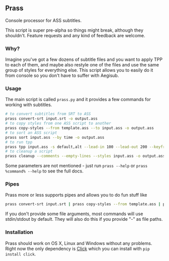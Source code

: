 ## Prass
Console processor for ASS subtitles.

This script is super pre-alpha so things might break, although they shouldn't. Feature requests and any kind of feedback are welcome.

### Why?
Imagine you've got a few dozens of subtitle files and you want to apply TPP to each of them, and maybe also restyle one of the files and use the same group of styles for everything else. This script allows you to easily do it from console so you don't have to suffer with Aegisub.

### Usage
The main script is called `prass.py` and it provides a few commands for working with subtitles.
```bash
# to convert subtitles from SRT to ASS
prass convert-srt input.srt -o output.ass
# to copy styles from one ASS script to another
prass copy-styles --from template.ass --to input.ass -o output.ass
# to sort an ASS script
prass sort input.ass --by time -o output.ass
# to run tpp
prass tpp input.ass -s default,alt --lead-in 100 --lead-out 200 --keyframes kfs.txt --fps 23.976 --kf-before-start 150 --kf-after-start 150
# to cleanup a script
prass cleanup --comments --empty-lines --styles input.ass -o output.ass
```
Some parameters are not mentioned - just run `prass --help` or `prass %command% --help` to see the full docs.

### Pipes
Prass more or less supports pipes and allows you to do fun stuff like
```bash
prass convert-srt input.srt | prass copy-styles --from template.ass | prass sort --by time | prass tpp --overlap 150 --gap 150 -o out.ass
```
If you don't provide some file arguments, most commands will use stdin/stdout by default. They will also do this if you provide "-" as file paths.

### Installation
Prass should work on OS X, Linux and Windows without any problems. Right now the only dependency is [Click](http://click.pocoo.org/3/) which you can install with `pip install click`.
